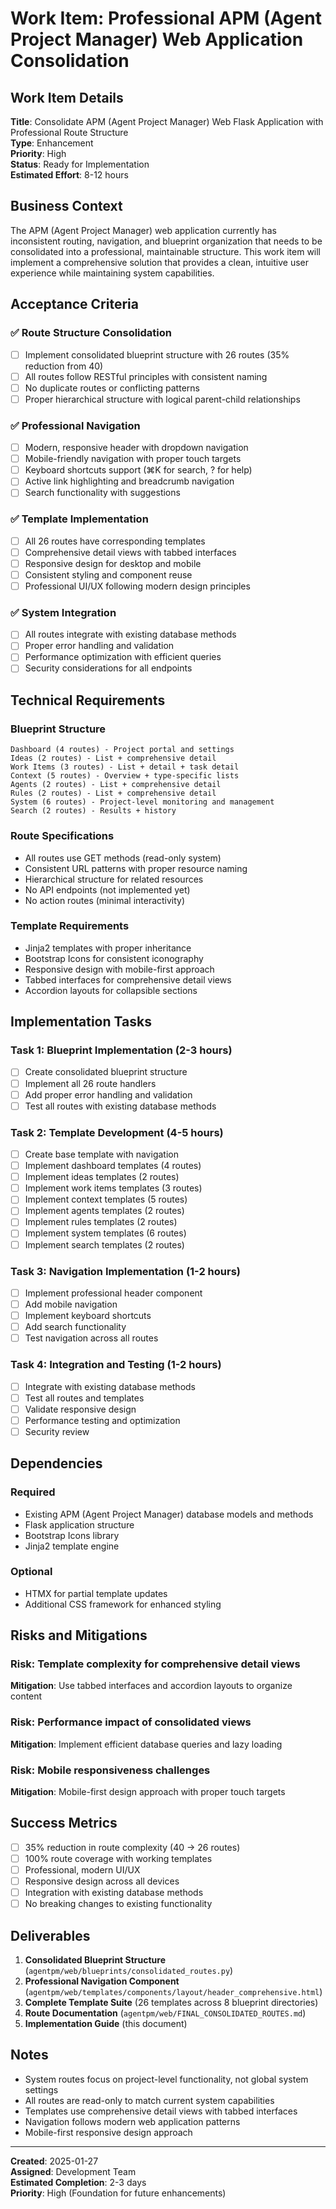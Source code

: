 # Work Item: Professional APM (Agent Project Manager) Web Application Consolidation

## Work Item Details

**Title**: Consolidate APM (Agent Project Manager) Web Flask Application with Professional Route Structure  
**Type**: Enhancement  
**Priority**: High  
**Status**: Ready for Implementation  
**Estimated Effort**: 8-12 hours  

## Business Context

The APM (Agent Project Manager) web application currently has inconsistent routing, navigation, and blueprint organization that needs to be consolidated into a professional, maintainable structure. This work item will implement a comprehensive solution that provides a clean, intuitive user experience while maintaining system capabilities.

## Acceptance Criteria

### ✅ **Route Structure Consolidation**
- [ ] Implement consolidated blueprint structure with 26 routes (35% reduction from 40)
- [ ] All routes follow RESTful principles with consistent naming
- [ ] No duplicate routes or conflicting patterns
- [ ] Proper hierarchical structure with logical parent-child relationships

### ✅ **Professional Navigation**
- [ ] Modern, responsive header with dropdown navigation
- [ ] Mobile-friendly navigation with proper touch targets
- [ ] Keyboard shortcuts support (⌘K for search, ? for help)
- [ ] Active link highlighting and breadcrumb navigation
- [ ] Search functionality with suggestions

### ✅ **Template Implementation**
- [ ] All 26 routes have corresponding templates
- [ ] Comprehensive detail views with tabbed interfaces
- [ ] Responsive design for desktop and mobile
- [ ] Consistent styling and component reuse
- [ ] Professional UI/UX following modern design principles

### ✅ **System Integration**
- [ ] All routes integrate with existing database methods
- [ ] Proper error handling and validation
- [ ] Performance optimization with efficient queries
- [ ] Security considerations for all endpoints

## Technical Requirements

### **Blueprint Structure**
```
Dashboard (4 routes) - Project portal and settings
Ideas (2 routes) - List + comprehensive detail
Work Items (3 routes) - List + detail + task detail
Context (5 routes) - Overview + type-specific lists
Agents (2 routes) - List + comprehensive detail
Rules (2 routes) - List + comprehensive detail
System (6 routes) - Project-level monitoring and management
Search (2 routes) - Results + history
```

### **Route Specifications**
- All routes use GET methods (read-only system)
- Consistent URL patterns with proper resource naming
- Hierarchical structure for related resources
- No API endpoints (not implemented yet)
- No action routes (minimal interactivity)

### **Template Requirements**
- Jinja2 templates with proper inheritance
- Bootstrap Icons for consistent iconography
- Responsive design with mobile-first approach
- Tabbed interfaces for comprehensive detail views
- Accordion layouts for collapsible sections

## Implementation Tasks

### **Task 1: Blueprint Implementation** (2-3 hours)
- [ ] Create consolidated blueprint structure
- [ ] Implement all 26 route handlers
- [ ] Add proper error handling and validation
- [ ] Test all routes with existing database methods

### **Task 2: Template Development** (4-5 hours)
- [ ] Create base template with navigation
- [ ] Implement dashboard templates (4 routes)
- [ ] Implement ideas templates (2 routes)
- [ ] Implement work items templates (3 routes)
- [ ] Implement context templates (5 routes)
- [ ] Implement agents templates (2 routes)
- [ ] Implement rules templates (2 routes)
- [ ] Implement system templates (6 routes)
- [ ] Implement search templates (2 routes)

### **Task 3: Navigation Implementation** (1-2 hours)
- [ ] Implement professional header component
- [ ] Add mobile navigation
- [ ] Implement keyboard shortcuts
- [ ] Add search functionality
- [ ] Test navigation across all routes

### **Task 4: Integration and Testing** (1-2 hours)
- [ ] Integrate with existing database methods
- [ ] Test all routes and templates
- [ ] Validate responsive design
- [ ] Performance testing and optimization
- [ ] Security review

## Dependencies

### **Required**
- Existing APM (Agent Project Manager) database models and methods
- Flask application structure
- Bootstrap Icons library
- Jinja2 template engine

### **Optional**
- HTMX for partial template updates
- Additional CSS framework for enhanced styling

## Risks and Mitigations

### **Risk**: Template complexity for comprehensive detail views
**Mitigation**: Use tabbed interfaces and accordion layouts to organize content

### **Risk**: Performance impact of consolidated views
**Mitigation**: Implement efficient database queries and lazy loading

### **Risk**: Mobile responsiveness challenges
**Mitigation**: Mobile-first design approach with proper touch targets

## Success Metrics

- [ ] 35% reduction in route complexity (40 → 26 routes)
- [ ] 100% route coverage with working templates
- [ ] Professional, modern UI/UX
- [ ] Responsive design across all devices
- [ ] Integration with existing database methods
- [ ] No breaking changes to existing functionality

## Deliverables

1. **Consolidated Blueprint Structure** (`agentpm/web/blueprints/consolidated_routes.py`)
2. **Professional Navigation Component** (`agentpm/web/templates/components/layout/header_comprehensive.html`)
3. **Complete Template Suite** (26 templates across 8 blueprint directories)
4. **Route Documentation** (`agentpm/web/FINAL_CONSOLIDATED_ROUTES.md`)
5. **Implementation Guide** (this document)

## Notes

- System routes focus on project-level functionality, not global system settings
- All routes are read-only to match current system capabilities
- Templates use comprehensive detail views with tabbed interfaces
- Navigation follows modern web application patterns
- Mobile-first responsive design approach

---

**Created**: 2025-01-27  
**Assigned**: Development Team  
**Estimated Completion**: 2-3 days  
**Priority**: High (Foundation for future enhancements)
